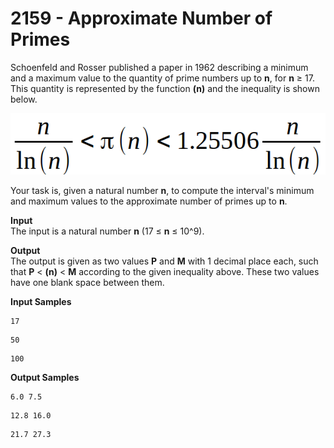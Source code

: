 # 2159 - Approximate Number of Primes

Schoenfeld and Rosser published a paper in 1962 describing a minimum and a maximum value to the quantity of prime numbers up to **n**, for **n** ≥ 17. This quantity is represented by the function **(n)** and the inequality is shown below.

![2159_ApproximateNumberOfPrimes.webp](https://github.com/ricrochads/beecrowd-solutions/blob/main/01.%20Beginner/2159%20-%20Approximate%20Number%20of%20Primes/2159_ApproximateNumberOfPrimes.webp)

Your task is, given a natural number **n**, to compute the interval's minimum and maximum values to the approximate number of primes up to **n**.

**Input**<br>
The input is a natural number **n** (17 ≤ **n** ≤ 10^9).

**Output**<br>
The output is given as two values **P** and **M** with 1 decimal place each, such that **P** < **(n)** < **M** according to the given inequality above. These two values have one blank space between them.

**Input Samples**
````
17
````
````
50
````
````
100
````          

**Output Samples**
````
6.0 7.5
````
````
12.8 16.0
````
````
21.7 27.3
````     